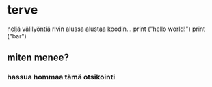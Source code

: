 # terve

neljä välilyöntiä rivin alussa alustaa koodin...
    print ("hello world!")
    print ("bar")
    
## miten menee?

 
### hassua hommaa tämä otsikointi
